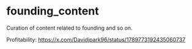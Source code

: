 # founding_content
Curation of content related to founding and so on.

Profitability:
https://x.com/Davidjpark96/status/1789773192435060737
